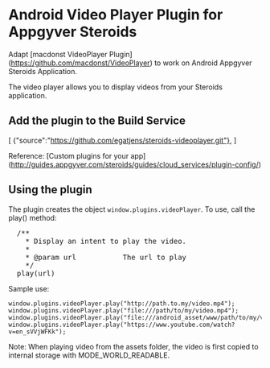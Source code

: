 # Android Video Player Plugin for Appgyver Steroids #

Adapt [macdonst VideoPlayer Plugin] (https://github.com/macdonst/VideoPlayer) to work on Android Appgyver Steroids Application.

The video player allows you to display videos from your Steroids application.

## Add the plugin to the  Build Service ##

[
  {"source":"https://github.com/egatjens/steroids-videoplayer.git"},
]

Reference: [Custom plugins for your app] (http://guides.appgyver.com/steroids/guides/cloud_services/plugin-config/)


## Using the plugin ##

The plugin creates the object `window.plugins.videoPlayer`.  To use, call the play() method:

<pre>
  /**
	* Display an intent to play the video.
    *
    * @param url           The url to play
    */
  play(url)
</pre>

Sample use:

    window.plugins.videoPlayer.play("http://path.to.my/video.mp4");
    window.plugins.videoPlayer.play("file:///path/to/my/video.mp4");
    window.plugins.videoPlayer.play("file:///android_asset/www/path/to/my/video.mp4");
    window.plugins.videoPlayer.play("https://www.youtube.com/watch?v=en_sVVjWFKk");

Note: When playing video from the assets folder, the video is first copied to internal storage with MODE_WORLD_READABLE.
